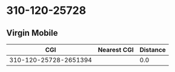 # 310-120-25728
## Virgin Mobile


| CGI | Nearest CGI | Distance |
|-----|-------------|----------|
| 310-120-25728-2651394 |  | 0.0 |
